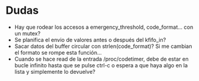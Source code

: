 # Dudas
* Hay que rodear los accesos a emergency_threshold, code_format... con un mutex?
* Se planifica el envio de valores antes o después del kfifo_in?
* Sacar datos del buffer circular con strlen(code_format)? Si me cambian el formato se rompe esta función...
* Cuando se hace read de la entrada /proc/codetimer, debe de estar en bucle infinito hasta que se pulse ctrl-c o espera a que haya algo en la lista y simplemente lo devuelve?